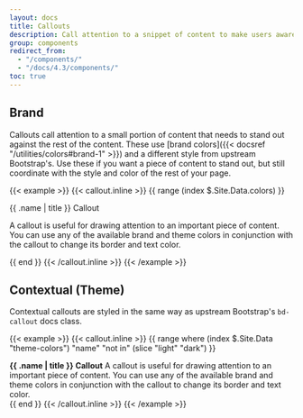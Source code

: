 ```yaml
---
layout: docs
title: Callouts
description: Call attention to a snippet of content to make users aware of something important.
group: components
redirect_from:
  - "/components/"
  - "/docs/4.3/components/"
toc: true
---
```


## Brand

Callouts call attention to a small portion of content that needs to stand out against the rest of the content. These use [brand colors]({{< docsref "/utilities/colors#brand-1" >}}) and a different style from upstream Bootstrap's. Use these if you want a piece of content to stand out, but still coordinate with the style and color of the rest of your page.

{{< example >}}
{{< callout.inline >}}
{{ range (index $.Site.Data.colors) }}
<div class="callout callout-{{ .name }}{{ if eq .name "white" }} text-bg-dark{{ end }}">
  <p class="h4">{{ .name | title }} Callout</p>
  <p>A callout is useful for drawing attention to an important piece of content. You can use any of the available brand and theme colors in conjunction with the callout to change its border and text color.</p>
</div>
{{ end }}
{{< /callout.inline >}}
{{< /example >}}


## Contextual (Theme)

Contextual callouts are styled in the same way as upstream Bootstrap's `bd-callout` docs class.

{{< example >}}
{{< callout.inline >}}
{{ range where (index $.Site.Data "theme-colors") "name" "not in" (slice "light" "dark") }}
<div class="bs-callout bs-callout-{{ .name }}">
  <strong>{{ .name | title }} Callout</strong> A callout is useful for drawing attention to an important piece of content. You can use any of the available brand and theme colors in conjunction with the callout to change its border and text color.
</div>
{{ end }}
{{< /callout.inline >}}
{{< /example >}}
